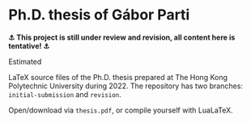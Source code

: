 # Ph.D. thesis of Gábor Parti

**⚓ This project is still under review and revision, all content here is tentative! ⚓**

Estimated 

LaTeX source files of the Ph.D. thesis prepared at The Hong Kong Polytechnic University during 2022.
The repository has two branches: `initial-submission` and `revision`.

Open/download via `thesis.pdf`, or compile yourself with LuaLaTeX.
